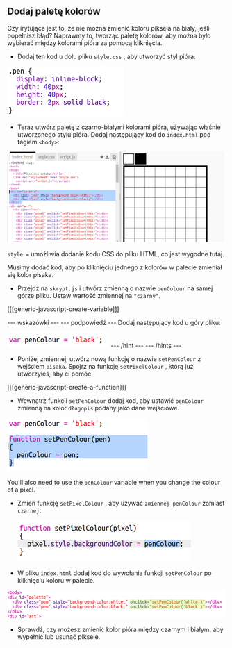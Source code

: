 ## Dodaj paletę kolorów

Czy irytujące jest to, że nie można zmienić koloru piksela na biały, jeśli popełnisz błąd? Naprawmy to, tworząc paletę kolorów, aby można było wybierać między kolorami pióra za pomocą kliknięcia.

+ Dodaj ten kod u dołu pliku `style.css` , aby utworzyć styl pióra:

![zrzut ekranu](images/pixel-art-pen.png)

+ Teraz utwórz paletę z czarno-białymi kolorami pióra, używając właśnie utworzonego stylu pióra. Dodaj następujący kod do `index.html` pod tagiem `<body>`:

![zrzut ekranu](images/pixel-art-palette.png)

`style =` umożliwia dodanie kodu CSS do pliku HTML, co jest wygodne tutaj.

Musimy dodać kod, aby po kliknięciu jednego z kolorów w palecie zmieniał się kolor pisaka.

+ Przejdź na `skrypt.js` i utwórz zmienną o nazwie `penColour` na samej górze pliku. Ustaw wartość zmiennej na `"czarny"`.

[[[generic-javascript-create-variable]]]

\--- wskazówki \--- \--- podpowiedź \--- Dodaj następujący kod u góry pliku:

![screenshot](images/pixel-art-pencolour.png) \--- /hint \--- \--- /hints \---

+ Poniżej zmiennej, utwórz nową funkcję o nazwie `setPenColour` z wejściem `pisaka`. Spójrz na funkcję `setPixelColour` , którą już utworzyłeś, aby ci pomóc.

[[[generic-javascript-create-a-function]]]

+ Wewnątrz funkcji `setPenColour` dodaj kod, aby ustawić `penColour` zmienną na kolor `długopis` podany jako dane wejściowe.

![zrzut ekranu](images/pixel-art-set-pen.png)

You'll also need to use the `penColour` variable when you change the colour of a pixel.

+ Zmień funkcję `setPixelColour` , aby używać `zmiennej penColour` zamiast `czarnej`:
    
    ![zrzut ekranu](images/pixel-art-use-pen.png)

+ W pliku `index.html` dodaj kod do wywołania funkcji `setPenColour` po kliknięciu koloru w palecie.

![zrzut ekranu](images/pixel-art-palette-onclick.png)

+ Sprawdź, czy możesz zmienić kolor pióra między czarnym i białym, aby wypełnić lub usunąć piksele.